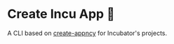 # Create Incu App 🍃

A CLI based on [create-appncy](https://github.com/goncy/create-appncy) for Incubator's projects.